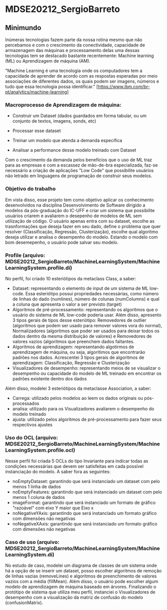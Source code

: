 # MDSE20212_SergioBarreto

## Minimundo
Inúmeras tecnologias fazem parte da nossa rotina mesmo que não percebamos e com o crescimento da conectividade, capacidade de armazenagem das máquinas e processamento delas uma dessas tecnologias tem se destacado bastante recentemente: Machine learning (ML) ou Aprendizagem de máquina (AM).

"Machine Learning é uma tecnologia onde os computadores tem a capacidade de aprender de acordo com as respostas esperadas por meio associações de diferentes dados, os quais podem ser imagens, números e tudo que essa tecnologia possa identificar." [https://www.ibm.com/br-pt/analytics/machine-learning]

### Macroprocesso de Aprendizagem de máquina:
- Construir um Dataset (dados guardados em forma tabular, ou um conjunto de textos, imagens, sonds, etc)

- Processar esse dataset

- Treinar um modelo que atenda a demanda específica

- Analisar a performance desse modelo treinado com Dataset

Com o crescimento da demanda pelos benefícios que o uso de ML traz para as empresas e com a escassez de mão-de-bra especializada, faz-se necessário a criação de aplicações "Low Code" que possibilite usuários não letrado em linguagens de programação de construir seus modelos.

### Objetivo do trabalho
Em vista disso, esse projeto tem como objetivo aplicar os conhecimento desenvolvidos na disciplina Desenvolvimento de Software dirigido a modelos da pós-graduação do IC-UFF e criar um sistema que possibilite usuários criarem e avaliarem o desepenho de modelos de ML sem utilização de código. O usuário apenas entra com su dataset, escolhe as trasnformações que deseja fazer em seu dado, define o problema que quer resolver (Classificação, Regressão, Clusterização), escolhe qual algoritmo deseja utilizar e analisa o desempenho do modelo. Estando o modelo com bom desemepenho, o usuário pode salvar seu modelo.

### Profile (arquivo: MDSE20212_SergioBarreto/MachineLearningSystem/MachineLearningSystem.profile.di)

No perfil, foi criado 10 esteriótipos da metaclass Class, a saber:

- Dataset: representando o elemento de input de um sistema de ML low-code. Essa esteriótipo possui propriedades necessárias, como número de linhas do dado (numlines), número de colunas (numColumns) e qual a coluna que apresenta o valor a ser previsto (target)
- Algoritmos de pré-processamento: representando os algoritmos que o usuário do sistema de ML low-code poderia usar. Além disso, apresento 3 tipos gerais de tipos desse esteriótipo: Removedores de outlier (algoritmos que podem ser usado para remover valores vora do normal), Normalizadores (algoritmos que poder ser usados para deixar todos os dados dentro da mesma distribuição de valores) e Removedores de valores vazios (algoritmos que preenchem dados faltantes.
- Algoritmos de aprendizagem: representando algotirmos de aprendizagem de máquina, ou seja, algoritimos que encontrarão padrões nos dados. Acrescentei 3 tipos gerais de algoritmos de aprendizagem: Classificação, Regressão e Clusterização
- Visualizadores de desempenho: representando meios de se visualizar o desempenho ou capacidade do modelo de ML treinado em encontrar os padrões existente dentro dos dados

Além disso, modelei 3 esteriótipos da metaclasse Association, a saber:

- Carrega: utilizado pelos modelos ao leem os dados originais ou pós-processados
- analisa: utilizado para os Visualizadores avaliarem o desempenho do modelo treinado
- ajusta: utilizado pelos algoritmos de pré-processamento para fazer seus respectivos ajustes

### Uso do OCL (arquivo: MDSE20212_SergioBarreto/MachineLearningSystem/MachineLearningSystem.profile.ocl)
Nesse perfil foi criada 5 OCLs do tipo Invariante para indicar todas as condições necessárias que devem ser satisfeitas em cada
possível instanciação do modelo. A saber fora as seguintes:
- noEmptyDataset: garantindo que será instanciado um dataset com pelo menos 1 linha de dados
- noEmptyFeatures: garantindo que será instanciado um dataset com pelo menos 1 coluna de dados
- imageFormat: garantindo que será instanciado um formato de gráfico "razoável" com eixo Y maior que Eixo x
- noNegativeYAxis: garantindo que será instanciado um formato gráfico com dimensões não negativas
- noNegativeXAxis: garantindo que será instanciado um formato gráfico com dimensões não negativas

### Caso de uso (arquivo: MDSE20212_SergioBarreto/MachineLearningSystem/MachineLearningSystem.di)
No estudo de caso, modelei um diagrama de classes de um sistema onde há a opção de se inserir um dataset, posso escolher algoritmos de remoção de linhas vazias (removeLines) e algoritmos de preenchimento de valores vazios com a média (fillMean). Além disso, o usuário pode escolher algum modelo de aprendizagem de máquina baseado em árvores. Finalizando o protótipo de sistema que utiliza meu perfil, instanciei o Visualizadores de desempenho com a visualização da matriz de confusão do modelo (confusionMatrix).  
